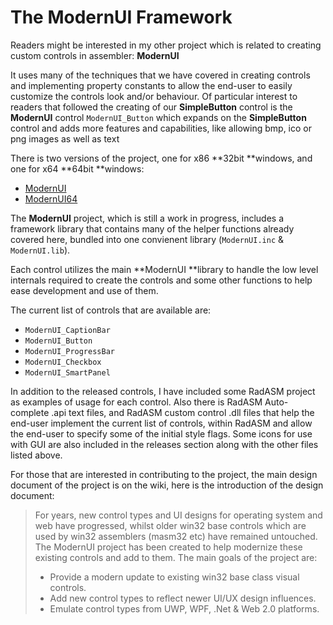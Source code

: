 # The ModernUI Framework

Readers might be interested in my other project which is related to creating custom controls in assembler: **ModernUI**

It uses many of the techniques that we have covered in creating controls and implementing property constants to allow the end-user to easily customize the controls look and/or behaviour. Of particular interest to readers that followed the creating of our **SimpleButton** control is the **ModernUI** control `ModernUI_Button` which expands on the **SimpleButton** control  and adds more features and capabilities, like allowing bmp, ico or png images as well as text

There is two versions of the project, one for x86 **32bit **windows, and one for x64 **64bit **windows:

* [ModernUI](https://github.com/mrfearless/ModernUI)
* [ModernUI64](https://github.com/mrfearless/ModernUI64)

The **ModernUI** project, which is still a work in progress, includes a framework library that contains many of the helper functions already covered here, bundled into one convienent library \(`ModernUI.inc` & `ModernUI.lib`\).

Each control utilizes the main **ModernUI **library to handle the low level internals required to create the controls and some other functions to help ease development and use of them.

The current list of controls that are available are:

* `ModernUI_CaptionBar`
* `ModernUI_Button`
* `ModernUI_ProgressBar`
* `ModernUI_Checkbox`
* `ModernUI_SmartPanel`

In addition to the released controls, I have included some RadASM project as examples of usage for each control. Also there is RadASM Auto-complete .api text files, and RadASM custom control .dll files that help the end-user implement the current list of controls, within RadASM and allow the end-user to specify some of the initial style flags. Some icons for use with GUI are also included in the releases section along with the other files listed above.

For those that are interested in contributing to the project, the main design document of the project is on the wiki, here is the introduction of the design document:

> For years, new control types and UI designs for operating system and web have progressed, whilst older win32 base controls which are used by win32 assemblers \(masm32 etc\) have remained untouched. The ModernUI project has been created to help modernize these existing controls and add to them. The main goals of the project are:
>
> * Provide a modern update to existing win32 base class visual controls.
> * Add new control types to reflect newer UI/UX design influences.
> * Emulate control types from UWP, WPF, .Net & Web 2.0 platforms.



